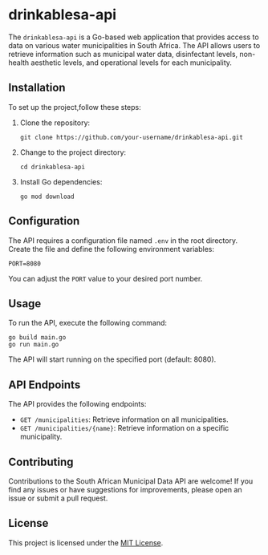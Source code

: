 # drinkablesa-api

The `drinkablesa-api` is a Go-based web application that provides access to data on various water municipalities in South Africa. The API allows users to retrieve information such as municipal water data, disinfectant levels, non-health aesthetic levels, and operational levels for each municipality.

## Installation

To set up the project,follow these steps:

1. Clone the repository:

   ```
   git clone https://github.com/your-username/drinkablesa-api.git
   ```

2. Change to the project directory:

   ```
   cd drinkablesa-api
   ```

3. Install Go dependencies:

   ```
   go mod download
   ```

## Configuration

The API requires a configuration file named `.env` in the root directory. Create the file and define the following environment variables:

```
PORT=8080
```

You can adjust the `PORT` value to your desired port number.

## Usage

To run the API, execute the following command:

```
go build main.go
go run main.go
```

The API will start running on the specified port (default: 8080).

## API Endpoints

The API provides the following endpoints:

- `GET /municipalities`: Retrieve information on all municipalities.
- `GET /municipalities/{name}`: Retrieve information on a specific municipality.


## Contributing

Contributions to the South African Municipal Data API are welcome! If you find any issues or have suggestions for improvements, please open an issue or submit a pull request.

## License

This project is licensed under the [MIT License](LICENSE).
